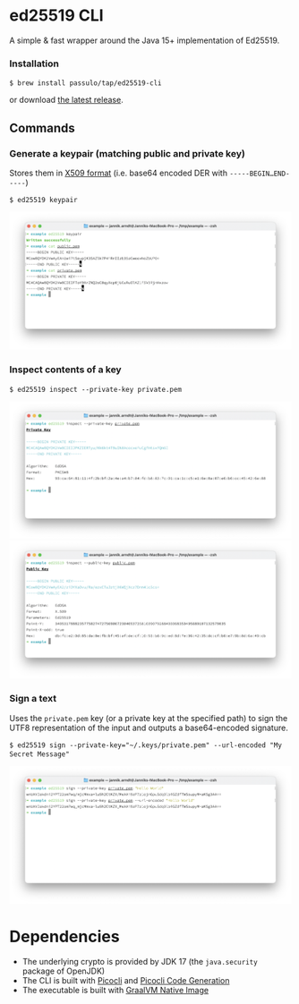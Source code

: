 # ed25519 CLI

A simple & fast wrapper around the Java 15+ implementation of Ed25519.

### Installation

```shell
$ brew install passulo/tap/ed25519-cli
```

or download [the latest release](https://github.com/passulo/ed25519-cli/releases).

## Commands

### Generate a keypair (matching public and private key)

Stores them in [X509 format](https://en.wikipedia.org/wiki/X.509#Certificate_filename_extensions) (i.e. base64 encoded DER with `-----BEGIN…END-----`)

```shell
$ ed25519 keypair
```

![](screenshots/keypair.png)

### Inspect contents of a key

```shell
$ ed25519 inspect --private-key private.pem
```

![](screenshots/inspect_private.png)
![](screenshots/inspect_public.png)

### Sign a text

Uses the `private.pem` key (or a private key at the specified path) to sign the UTF8 representation of the input and outputs a base64-encoded signature.

```shell
$ ed25519 sign --private-key="~/.keys/private.pem" --url-encoded "My Secret Message"
```

![](screenshots/sign.png)

# Dependencies

* The underlying crypto is provided by JDK 17 (the `java.security` package of OpenJDK)
* The CLI is built with [Picocli](https://picocli.info) and [Picocli Code Generation](https://github.com/remkop/picocli/tree/main/picocli-codegen)
* The executable is built with [GraalVM Native Image](https://www.graalvm.org/22.0/reference-manual/native-image/)
